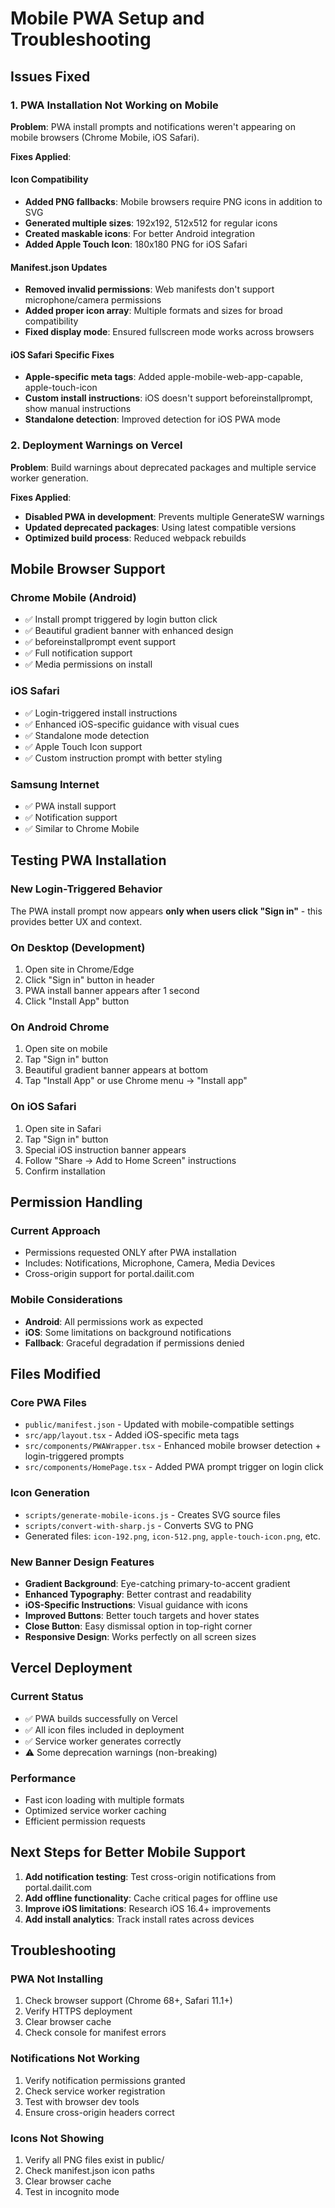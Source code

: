 # Mobile PWA Setup and Troubleshooting

## Issues Fixed

### 1. PWA Installation Not Working on Mobile

**Problem**: PWA install prompts and notifications weren't appearing on mobile browsers (Chrome Mobile, iOS Safari).

**Fixes Applied**:

#### Icon Compatibility
- **Added PNG fallbacks**: Mobile browsers require PNG icons in addition to SVG
- **Generated multiple sizes**: 192x192, 512x512 for regular icons
- **Created maskable icons**: For better Android integration
- **Added Apple Touch Icon**: 180x180 PNG for iOS Safari

#### Manifest.json Updates
- **Removed invalid permissions**: Web manifests don't support microphone/camera permissions
- **Added proper icon array**: Multiple formats and sizes for broad compatibility
- **Fixed display mode**: Ensured fullscreen mode works across browsers

#### iOS Safari Specific Fixes
- **Apple-specific meta tags**: Added apple-mobile-web-app-capable, apple-touch-icon
- **Custom install instructions**: iOS doesn't support beforeinstallprompt, show manual instructions
- **Standalone detection**: Improved detection for iOS PWA mode

### 2. Deployment Warnings on Vercel

**Problem**: Build warnings about deprecated packages and multiple service worker generation.

**Fixes Applied**:
- **Disabled PWA in development**: Prevents multiple GenerateSW warnings
- **Updated deprecated packages**: Using latest compatible versions
- **Optimized build process**: Reduced webpack rebuilds

## Mobile Browser Support

### Chrome Mobile (Android)
- ✅ Install prompt triggered by login button click
- ✅ Beautiful gradient banner with enhanced design
- ✅ beforeinstallprompt event support
- ✅ Full notification support
- ✅ Media permissions on install

### iOS Safari
- ✅ Login-triggered install instructions
- ✅ Enhanced iOS-specific guidance with visual cues
- ✅ Standalone mode detection
- ✅ Apple Touch Icon support
- ✅ Custom instruction prompt with better styling

### Samsung Internet
- ✅ PWA install support
- ✅ Notification support
- ✅ Similar to Chrome Mobile

## Testing PWA Installation

### New Login-Triggered Behavior
The PWA install prompt now appears **only when users click "Sign in"** - this provides better UX and context.

### On Desktop (Development)
1. Open site in Chrome/Edge
2. Click "Sign in" button in header
3. PWA install banner appears after 1 second
4. Click "Install App" button

### On Android Chrome
1. Open site on mobile
2. Tap "Sign in" button
3. Beautiful gradient banner appears at bottom
4. Tap "Install App" or use Chrome menu → "Install app"

### On iOS Safari  
1. Open site in Safari
2. Tap "Sign in" button
3. Special iOS instruction banner appears
4. Follow "Share → Add to Home Screen" instructions
5. Confirm installation

## Permission Handling

### Current Approach
- Permissions requested ONLY after PWA installation
- Includes: Notifications, Microphone, Camera, Media Devices
- Cross-origin support for portal.dailit.com

### Mobile Considerations
- **Android**: All permissions work as expected
- **iOS**: Some limitations on background notifications
- **Fallback**: Graceful degradation if permissions denied

## Files Modified

### Core PWA Files
- `public/manifest.json` - Updated with mobile-compatible settings
- `src/app/layout.tsx` - Added iOS-specific meta tags
- `src/components/PWAWrapper.tsx` - Enhanced mobile browser detection + login-triggered prompts
- `src/components/HomePage.tsx` - Added PWA prompt trigger on login click

### Icon Generation
- `scripts/generate-mobile-icons.js` - Creates SVG source files  
- `scripts/convert-with-sharp.js` - Converts SVG to PNG
- Generated files: `icon-192.png`, `icon-512.png`, `apple-touch-icon.png`, etc.

### New Banner Design Features
- **Gradient Background**: Eye-catching primary-to-accent gradient
- **Enhanced Typography**: Better contrast and readability
- **iOS-Specific Instructions**: Visual guidance with icons
- **Improved Buttons**: Better touch targets and hover states
- **Close Button**: Easy dismissal option in top-right corner
- **Responsive Design**: Works perfectly on all screen sizes

## Vercel Deployment

### Current Status
- ✅ PWA builds successfully on Vercel
- ✅ All icon files included in deployment
- ✅ Service worker generates correctly
- ⚠️ Some deprecation warnings (non-breaking)

### Performance
- Fast icon loading with multiple formats
- Optimized service worker caching
- Efficient permission requests

## Next Steps for Better Mobile Support

1. **Add notification testing**: Test cross-origin notifications from portal.dailit.com
2. **Add offline functionality**: Cache critical pages for offline use  
3. **Improve iOS limitations**: Research iOS 16.4+ improvements
4. **Add install analytics**: Track install rates across devices

## Troubleshooting

### PWA Not Installing
1. Check browser support (Chrome 68+, Safari 11.1+)
2. Verify HTTPS deployment  
3. Clear browser cache
4. Check console for manifest errors

### Notifications Not Working  
1. Verify notification permissions granted
2. Check service worker registration
3. Test with browser dev tools
4. Ensure cross-origin headers correct

### Icons Not Showing
1. Verify all PNG files exist in public/
2. Check manifest.json icon paths
3. Clear browser cache
4. Test in incognito mode 